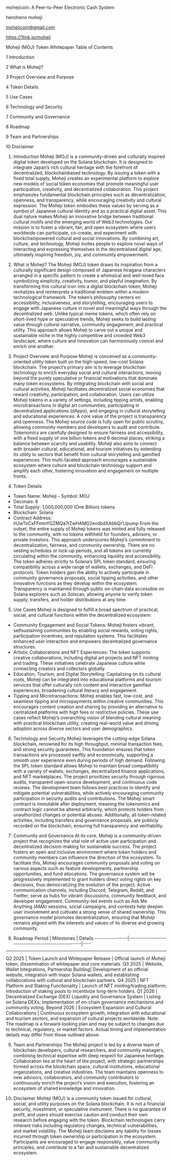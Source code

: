 mohejicoin: A Peer-to-Peer Electronic Cash System


henoheno moheji

mohejicoin@gmail.com

https://1link.jp/moheji


Moheji (MOJ) Token Whitepaper
Table of Contents

1 Introduction

2 What is Moheji?

3 Project Overview and Purpose 

4 Token Details

5 Use Cases

6 Technology and Security

7 Community and Governance 

8 Roadmap

9 Team and Partnerships

10 Disclaimer

1. Introduction
Moheji (MOJ) is a community-driven and culturally inspired digital token
developed on the Solana blockchain. It is designed to integrate Japan’s
rich cultural heritage with the forefront of decentralized, blockchainbased technology. By issuing a token with a fixed total supply, Moheji
creates an experimental platform to explore new models of social token
economies that promote meaningful user participation, creativity, and
decentralized collaboration.
This project emphasizes fundamental blockchain principles such as
decentralization, openness, and transparency, while encouraging
creativity and cultural expression. The Moheji token embodies these
values by serving as a symbol of Japanese cultural identity and as a
practical digital asset. This dual nature makes Moheji an innovative
bridge between traditional cultural motifs and the emerging world of Web3
technologies.
Our mission is to foster a vibrant, fair, and open ecosystem where users
worldwide can participate, co-create, and experiment with blockchainpowered cultural and social innovations. By combining art, culture, and
technology, Moheji invites people to explore novel ways of interacting
and expressing themselves in the decentralized digital age, ultimately
inspiring freedom, joy, and community empowerment.

2. What is Moheji?
The Moheji (MOJ) token draws its inspiration from a culturally
significant design composed of Japanese hiragana characters arranged in a
specific pattern to create a whimsical and well-loved face symbolizing
simplicity, creativity, humor, and playful imagination.
By transforming this cultural icon into a digital blockchain token,
Moheji revitalizes and reinterprets a traditional emblem within a modern
technological framework. The token’s philosophy centers on accessibility,
inclusiveness, and storytelling, encouraging users to engage with
Japanese culture in novel and meaningful ways through the decentralized
web.
Unlike typical meme tokens, which often rely on short-lived hype or
speculative trends, Moheji seeks to build lasting value through cultural
narrative, community engagement, and practical utility. This approach
allows Moheji to carve out a unique and sustainable niche in the highly
competitive and crowded Web3 landscape, where culture and innovation can
harmoniously coexist and enrich one another.

3. Project Overview and Purpose
Moheji is conceived as a community-oriented utility token built on the
high-speed, low-cost Solana blockchain. The project’s primary aim is to
leverage blockchain technology to enrich everyday social and cultural
interactions, moving beyond the purely speculative or financial
motivations that dominate many token ecosystems.
By integrating blockchain with social and cultural activities, Moheji
facilitates decentralized social economies that reward creativity,
participation, and collaboration. Users can utilize Moheji tokens in a
variety of settings, including tipping artists, enabling
microtransactions in digital art communities, participating in
decentralized applications (dApps), and engaging in cultural storytelling
and educational experiences.
A core value of the project is transparency and openness. The Moheji
source code is fully open for public scrutiny, allowing community members
and developers to audit and contribute. Tokenomics are carefully designed
to ensure fairness and accessibility, with a fixed supply of one billion
tokens and 6 decimal places, striking a balance between scarcity and
usability.
Moheji also aims to connect with broader cultural, educational, and
tourism initiatives by extending its utility to sectors that benefit from
cultural storytelling and gamified experiences. This multi-faceted
approach encourages a sustainable ecosystem where culture and blockchain
technology support and amplify each other, fostering innovation and
engagement on multiple fronts.

4. Token Details
- Token Name: Moheji - Symbol: MOJ
- Decimals: 6
- Total Supply: 1,000,000,000 (One Billion) tokens
- Blockchain: Solana
- Contract Address: HJwToCxFFmtnYGZMQa7rZwHAMG2evdbdXAbbQr1Jpump
From the outset, the entire supply of Moheji tokens was minted and fully
released to the community, with no tokens withheld for founders,
advisors, or private investors. This approach underscores Moheji’s
commitment to decentralization, fairness, and community ownership.
There are no vesting schedules or lock-up periods, and all tokens are
currently circulating within the community, enhancing liquidity and
accessibility. The token adheres strictly to Solana’s SPL token standard,
ensuring compatibility across a wide range of wallets, exchanges, and
DeFi protocols.
Token holders gain the ability to actively participate in community
governance proposals, social tipping activities, and other innovative
functions as they develop within the ecosystem. Transparency is
maintained through public on-chain data accessible on Solana explorers
such as Solscan, allowing anyone to verify token supply, transfers, and
holder distributions at any time.

5. Use Cases
Moheji is designed to fulfill a broad spectrum of practical, social, and
cultural functions within the decentralized ecosystem:
- Community Engagement and Social Tokens: Moheji fosters vibrant, selfsustaining communities by enabling social rewards, voting rights,
participation incentives, and
reputation systems. This facilitates enhanced user interaction and
empowers decentralized governance structures.
- Artistic Collaborations and NFT Experiences: The token supports
creative collaborations, including digital art projects and NFT minting
and trading. These initiatives celebrate Japanese culture while
connecting creators and collectors globally.
- Education, Tourism, and Digital Storytelling: Capitalizing on its
cultural roots, Moheji can be integrated into educational platforms and
tourism services that offer culturally rich content and interactive
gamified experiences, broadening cultural literacy and engagement.
- Tipping and Microtransactions: Moheji enables fast, low-cost, and
seamless tipping and micropayments within creative communities. This
encourages content creation and sharing by providing an alternative to
centralized platforms with high fees or restrictive policies.
These use cases reflect Moheji’s overarching vision of blending cultural
meaning with practical blockchain utility, creating real-world value and
driving adoption across diverse sectors and user demographics.

6. Technology and Security
Moheji leverages the cutting-edge Solana blockchain, renowned for its
high throughput, minimal transaction fees, and strong security
guarantees. This foundation ensures that token transactions are processed
swiftly and economically, supporting a smooth user experience even during
periods of high demand.
Following the SPL token standard allows Moheji to maintain broad
compatibility with a variety of wallets, exchanges, decentralized finance
applications, and NFT marketplaces.
The project prioritizes security through rigorous audits, transparent
open-source development, and continuous code reviews. The development
team follows best practices to identify and mitigate potential
vulnerabilities, while actively encouraging community participation in
security audits and contributions.
The Moheji smart contract is immutable after deployment, meaning the
tokenomics and contract logic cannot be altered arbitrarily, which
protects holders from unauthorized changes or potential abuses.
Additionally, all token-related activities, including transfers and
governance proposals, are publicly recorded on the blockchain, ensuring
full transparency and verifiability.

7. Community and Governance
At its core, Moheji is a community-driven project that recognizes the
vital role of active user participation and decentralized decision-making
for sustainable success. The project fosters an open and inclusive
environment where token holders and community members can influence the
direction of the ecosystem.
To facilitate this, Moheji encourages community proposals and voting on
various aspects such as feature developments, partnership opportunities,
and fund allocations. The governance system will be progressively
implemented to grant holders direct voting rights on key decisions, thus
democratizing the evolution of the project.
Active communication channels, including Discord, Telegram, Reddit, and
Twitter, serve as hubs for vibrant discussions, community feedback, and
developer engagement. Community-led events such as Ask Me Anything (AMA)
sessions, social campaigns, and contests help deepen user involvement and
cultivate a strong sense of shared
ownership.
This governance model promotes decentralization, ensuring that Moheji
remains aligned with the interests and values of its diverse and growing
community.

8. Roadmap
Period | Milestones | Details
----------------|---------------------------------------------------|----
-------------------------------------------------- ----
Q2 2025 | Token Launch and Whitepaper Release | Official launch of Moheji
token; dissemination of whitepaper and core materials.
Q3 2025 | Website, Wallet Integrations, Partnership Building| Development
of an official website, integration with major Solana wallets, and
establishing collaborations with cultural and blockchain partners.
Q4 2025 | NFT Platform and Staking Functionality | Launch of NFT
minting/trading platform; introduction of staking pools to incentivize
long-term holders. Q1 2026 | Decentralized Exchange (DEX) Liquidity and
Governance System | Listing on Solana DEXs; implementation of on-chain
governance mechanisms and community voting.
Beyond 2026 | Ecosystem Expansion and Cultural Collaborations |
Continuous ecosystem growth, integration with educational and tourism
sectors, and expansion of cultural projects worldwide.
Note: The roadmap is a forward-looking plan and may be subject to changes
due to technical, regulatory, or market factors. Actual timing and
implementation details may
differ from those outlined above.

9. Team and Partnerships
The Moheji project is led by a diverse team of blockchain developers,
cultural researchers, and community managers, combining technical
expertise with deep respect for Japanese heritage.
Collaboration lies at the heart of the project, with strategic
partnerships formed across the blockchain space, cultural institutions,
educational organizations, and creative industries.
The team maintains openness to new advisors, collaborators, and community
contributors to continuously enrich the project’s vision and execution,
fostering an ecosystem of shared knowledge and innovation.

10. Disclaimer
Moheji (MOJ) is a community token issued for cultural, social, and
utility purposes on the Solana blockchain. It is not a financial
security, investment, or speculative instrument. There is no guarantee of
profit, and users should exercise caution and conduct their own research
before engaging with the token.
Blockchain technologies carry inherent risks including regulatory
changes, technical vulnerabilities, and market volatility. The Moheji
team disclaims any liability for losses incurred through token ownership
or participation in the ecosystem.
Participants are encouraged to engage responsibly, value community
principles, and contribute to a fair and sustainable decentralized
ecosystem.
